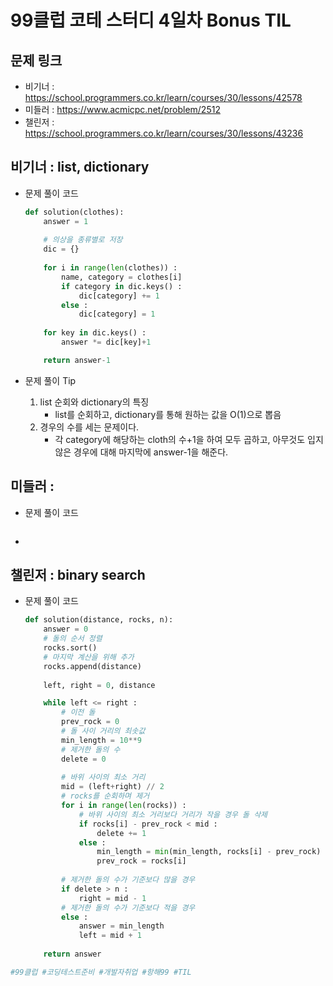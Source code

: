 # 99클럽 코테 스터디 4일차 Bonus TIL

## 문제 링크
* 비기너 : https://school.programmers.co.kr/learn/courses/30/lessons/42578
* 미들러 : https://www.acmicpc.net/problem/2512
* 챌린저 : https://school.programmers.co.kr/learn/courses/30/lessons/43236


## 비기너 : list, dictionary

* 문제 풀이 코드

    ```python
    def solution(clothes):
        answer = 1
        
        # 의상을 종류별로 저장
        dic = {}
        
        for i in range(len(clothes)) :
            name, category = clothes[i]
            if category in dic.keys() :
                dic[category] += 1
            else :
                dic[category] = 1
        
        for key in dic.keys() :
            answer *= dic[key]+1

        return answer-1
    ```

* 문제 풀이 Tip
    1. list 순회와 dictionary의 특징
        * list를 순회하고, dictionary를 통해 원하는 값을 O(1)으로 뽑음
    2. 경우의 수를 세는 문제이다.
        * 각 category에 해당하는 cloth의 수+1을 하여 모두 곱하고, 아무것도 입지 않은 경우에 대해 마지막에 answer-1을 해준다.



## 미들러 : 

* 문제 풀이 코드

    ```python

    ```

* 



## 챌린저 : binary search

* 문제 풀이 코드

    ```python
    def solution(distance, rocks, n):
        answer = 0
        # 돌의 순서 정렬
        rocks.sort()
        # 마지막 계산을 위해 추가
        rocks.append(distance)
        
        left, right = 0, distance

        while left <= right :
            # 이전 돌
            prev_rock = 0
            # 돌 사이 거리의 최솟값
            min_length = 10**9
            # 제거한 돌의 수
            delete = 0
            
            # 바위 사이의 최소 거리
            mid = (left+right) // 2
            # rocks를 순회하며 제거
            for i in range(len(rocks)) :
                # 바위 사이의 최소 거리보다 거리가 작을 경우 돌 삭제
                if rocks[i] - prev_rock < mid :
                    delete += 1
                else :
                    min_length = min(min_length, rocks[i] - prev_rock)
                    prev_rock = rocks[i]
                    
            # 제거한 돌의 수가 기준보다 많을 경우
            if delete > n :
                right = mid - 1
            # 제거한 돌의 수가 기준보다 적을 경우
            else :
                answer = min_length
                left = mid + 1
        
        return answer
    ```



```python
#99클럽 #코딩테스트준비 #개발자취업 #항해99 #TIL
```
